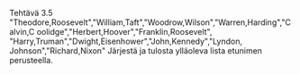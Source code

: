 Tehtävä 3.5
"Theodore,Roosevelt","William,Taft","Woodrow,Wilson","Warren,Harding","Calvin,C
oolidge","Herbert,Hoover","Franklin,Roosevelt",
"Harry,Truman","Dwight,Eisenhower","John,Kennedy","Lyndon,
Johnson","Richard,Nixon"
Järjestä ja tulosta ylläoleva lista etunimen perusteella.